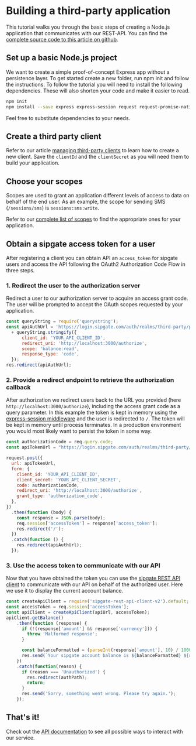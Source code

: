 # Building a third-party application

This tutorial walks you through the basic steps of creating a Node.js application that communicates with our REST-API. You can find the [complete source code to this article on github](https://github.com/sipgate/rest-api-examples/tree/master/webapp-nodejs).

## Set up a basic Node.js project

We want to create a simple proof-of-concept Express app without a persistence layer. To get started create a new folder, run npm init and follow the instructions.
To follow the tutorial you will need to install the following dependencies. These will also shorten your code and make it easier to read.

```bash
npm init
npm install --save express express-session request request-promise-native sipgate-rest-api-client-v2
```

Feel free to substitute dependencies to your needs.

## Create a third party client

Refer to our article [managing third-party clients](./managing-third-party-clients.md) to learn how to create a new client. Save the `clientId` and the `clientSecret` as you will need them to build your application.

## Choose your scopes

Scopes are used to grant an application different levels of access to data on behalf of the end user. As an example, the scope for sending SMS (`/sessions/sms`) is `sessions:sms:write`.

Refer to our [complete list of scopes](./oauth2-scopes.md) to find the appropriate ones for your application.

## Obtain a sipgate access token for a user

After registering a client you can obtain API an `access_token` for sipgate users and access the API following the OAuth2 Authorization Code Flow in three steps.

### 1. Redirect the user to the authorization server

Redirect a user to our authorization server to acquire an access grant code. The user will be prompted to accept the OAuth scopes requested by your application.

```js
const queryString = require('querystring');
const apiAuthUrl = 'https://login.sipgate.com/auth/realms/third-party/protocol/openid-connect/auth'
  + queryString.stringify({
      client_id: 'YOUR_API_CLIENT_ID',
      redirect_uri: 'http://localhost:3000/authorize',
      scope: 'balance:read',
      response_type: 'code',
  });
res.redirect(apiAuthUrl);
```

### 2. Provide a redirect endpoint to retrieve the authorization callback

After authorization we redirect users back to the URL you provided (here `http://localhost:3000/authorize`), including the access grant code as a query parameter.
In this example the token is kept in memory using the [express-session middleware](https://github.com/expressjs/session) and the user is redirected to `/`. The token will be kept in memory until process terminates. In a production environment you would most likely want to persist the token in some way.

```js
const authorizationCode = req.query.code;
const apiTokenUrl = "https://login.sipgate.com/auth/realms/third-party/protocol/openid-connect/token";

request.post({
  url: apiTokenUrl,
  form: {
    client_id: 'YOUR_API_CLIENT_ID',
    client_secret: 'YOUR_API_CLIENT_SECRET',
    code: authorizationCode,
    redirect_uri: 'http://localhost:3000/authorize',
    grant_type: 'authorization_code',    
  },
})
  .then(function (body) {
    const response = JSON.parse(body);
    req.session['accessToken'] = response['access_token'];
    res.redirect('/');
  })
  .catch(function () {
    res.redirect(apiAuthUrl);
  });
```

### 3. Use the access token to communicate with our API

Now that you have obtained the token you can use the [sipgate REST API client](https://www.npmjs.com/package/sipgate-rest-api-client-v2) to communicate with our API on behalf of the authorized user. Here we use it to display the current account balance.

```js
const createApiClient = require('sipgate-rest-api-client-v2').default;
const accessToken = req.session['accessToken'];
const apiClient = createApiClient(apiUrl, accessToken);
apiClient.getBalance()
    .then(function (response) {
      if (!(response['amount'] && response['currency'])) {
        throw 'Malformed response';
      }

      const balanceFormatted = (parseInt(response['amount'], 10) / 10000).toFixed(2);
      res.send(`Your sipgate account balance is ${balanceFormatted} ${response['currency']}.`);
    })
    .catch(function(reason) {
      if (reason === 'Unauthorized') {
        res.redirect(authPath);
        return;
      }
      res.send('Sorry, something went wrong. Please try again.');
    });
```

## That's it!
   
Check out the [API documentation](https://api.sipgate.com/v2/doc) to see all possible ways to interact with our service.

